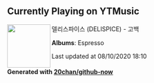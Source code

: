 ## Currently Playing on YTMusic

[<img align="left" width="100" src="https://lh3.googleusercontent.com/dLEpuYur7-DpfINgWrEpVQ-hoc3Xe2rfJaLP497xKD0GiIF15b874PRF1u5OyFPuHYZwxoBZld1afgKA">](https://music.youtube.com/channel/UCx32cWOzjoKz8O1oe7aoWPw)

델리스파이스 (DELISPICE) - 고백

**Albums**: Espresso

Last updated at 08/10/2020 18:10

#### Generated with [20chan/github-now](https://github.com/20chan/github-now)


<!--
**20chan/20chan** is a ✨ _special_ ✨ repository because its `README.md` (this file) appears on your GitHub profile.

Here are some ideas to get you started:

- 🔭 I’m currently working on ...
- 🌱 I’m currently learning ...
- 👯 I’m looking to collaborate on ...
- 🤔 I’m looking for help with ...
- 💬 Ask me about ...
- 📫 How to reach me: ...
- 😄 Pronouns: ...
- ⚡ Fun fact: ...
-->
